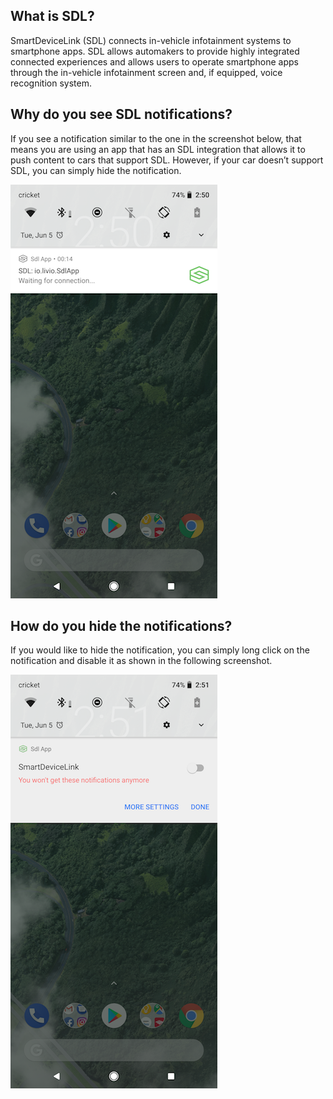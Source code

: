 ## What is SDL? 
SmartDeviceLink (SDL) connects in-vehicle infotainment systems to smartphone apps. SDL allows automakers to provide highly integrated connected experiences and allows users to operate smartphone apps through the in-vehicle infotainment screen and, if equipped, voice recognition system.

## Why do you see SDL notifications?
If you see a notification similar to the one in the screenshot below, that means you are using an app that has an SDL integration that allows it to push content to cars that support SDL. However, if your car doesn’t support SDL, you can simply hide the notification. 

![SDL Notifications](assets/sdl_notification.png )

## How do you hide the notifications?

If you would like to hide the notification, you can simply long click on the notification and disable it as shown in the following screenshot.

![Hide SDL Notifications](assets/hide_sdl_notification.png )
